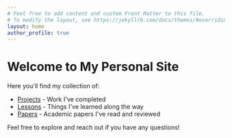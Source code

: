 ```yaml
---
# Feel free to add content and custom Front Matter to this file.
# To modify the layout, see https://jekyllrb.com/docs/themes/#overriding-theme-defaults
layout: home
author_profile: true
---
```


# Welcome to My Personal Site

Here you'll find my collection of:

- [Projects](/projects/) - Work I've completed
- [Lessons](/lessons/) - Things I've learned along the way
- [Papers](/papers/) - Academic papers I've read and reviewed

Feel free to explore and reach out if you have any questions!